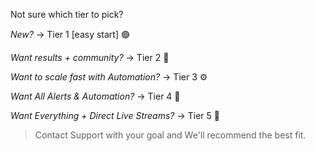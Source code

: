 Not sure which tier to pick\?

*New\?* → Tier 1 \[easy start\] 🟢

*Want results \+ community\?* → Tier 2 👥

*Want to scale fast with Automation\?* → Tier 3 ⚙️

*Want All Alerts \& Automation\?* → Tier 4 📲

*Want Everything \+ Direct Live Streams\?* → Tier 5 🎥

>Contact Support with your goal and We\'ll recommend the best fit\.